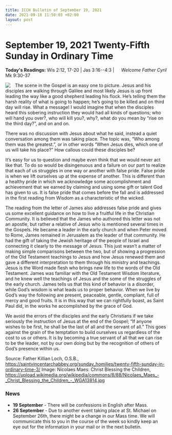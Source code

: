 ```yaml
---
title: ICCH Bulletin of September 19, 2021
date: 2021-09-18 11:50:03 +02:00
layout: post
---
```


# September 19, 2021 Twenty-Fifth Sunday in Ordinary Time
<span style="float: right"><em>Welcome Father Cyril</em></span>
**Today's Readings:** Wis 2:12, 17-20 | Jas 3:16--4:3 | Mk 9:30-37


<img style="float: left; margin-right: 1em;" src="https://upload.wikimedia.org/wikipedia/commons/8/88/Nicolaes_Maes_-_Christ_Blessing_the_Children_-_WGA13814.jpg">

The scene in the Gospel is an easy one to picture. Jesus and his disciples are walking through Galilee and most likely Jesus is up front leading the way like a good shepherd leading his flock. He’s telling them the harsh reality of what is going to happen; he’s going to be killed and on third day will rise. What a message! I would imagine that when the disciples heard this sobering instruction they would had all kinds of questions; who will hand you over?, who will kill you?, why?, what do you mean by “rise on the third day?”, and on and on.

There was no discussion with Jesus about what he said, instead a quiet conversation among them was taking place. The topic was, “Who among them was the greatest.”, or in other words “When Jesus dies, which one of us will take his place?” How callous could these disciples be?

It’s easy for us to question and maybe even think that we would never act like that. To do so would be disingenuous and a failure on our part to realize that each of us struggles in one way or another with false pride. False pride is when we lift ourselves up at the expense of another. This is different than a healthy pride in which we acknowledge some accomplishment and achievement that we earned by claiming and using some gift or talent God has given to us. It is false pride that comes before the fall and is addressed in the first reading from Wisdom as a characteristic of the wicked.

The reading from the letter of James also addresses false pride and gives us some excellent guidance on how to live a fruitful life in the Christian Community. It is believed that the James who authored this letter was not an apostle, but rather a relative of Jesus who is mentioned several times in the Gospels. He became a leader in the early church and when Peter moved to Rome, James remained in Jerusalem as the leader of that community. He had the gift of taking the Jewish heritage of the people of Israel and connecting it clearly to the message of Jesus. This just wasn’t a matter of making simple comparisons between the two, but of showing a progression of the Old Testament teachings to Jesus and how Jesus renewed them and gave a different interpretation to them through his ministry and teachings. Jesus is the Word made flesh who brings new life to the words of the Old Testament. James was familiar with the Old Testament Wisdom literature, and he knew well the teachings of Jesus and the some of the struggles of the early church. James tells us that this kind of behavior is a disorder, while God’s wisdom is what leads us to proper behavior. When we live by God’s way the following are present, peaceable, gentle, compliant, full of mercy and good fruits. It is in this way that we can rightfully boast, as Saint Paul did, in the works he accomplished by the grace of God.

We avoid the errors of the disciples and the early Christians if we take seriously the instruction of Jesus at the end of the Gospel; “If anyone wishes to be first, he shall be the last of all and the servant of all.” This goes against the grain of the temptation to build ourselves us regardless of the cost to us or others. It is by becoming a true servant of all that we can rise to be the leader, not by our own doing but by the recognition of others of God’s presence within us.

Source: Father Killian Loch, O.S.B., https://saintvincentarchabbey.org/sunday_homilies/twenty-fifth-sunday-in-ordinary-time-3/
Image: Nicolaes Maes: Christ Blessing the Children, https://upload.wikimedia.org/wikipedia/commons/8/88/Nicolaes_Maes_-_Christ_Blessing_the_Children_-_WGA13814.jpg

### News 

* **19 September** - There will be confessions in English after Mass.
* **26 September** - Due to another event taking place at St. Michael on September 26th, there might be a change in our Mass time. We will communicate this to you in the course of the week so kindly keep an eye out for the information in your mail or in the next bulletin.
